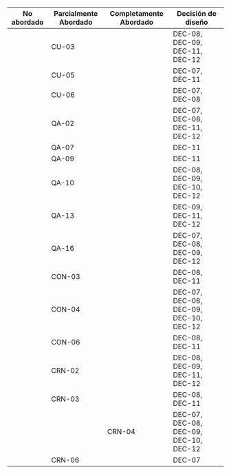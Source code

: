 | No abordado | Parcialmente Abordado | Completamente Abordado | Decisión de diseño                     |
| ----------- | --------------------- | ---------------------- | -------------------------------------- |
|             | CU-03                 |                        | DEC-08, DEC-09, DEC-11, DEC-12         |
|             | CU-05                 |                        | DEC-07, DEC-11                         |
|             | CU-06                 |                        | DEC-07, DEC-08                         |
|             | QA-02                 |                        | DEC-07, DEC-08, DEC-11, DEC-12         |
|             | QA-07                 |                        | DEC-11                                 |
|             | QA-09                 |                        | DEC-11                                 |
|             | QA-10                 |                        | DEC-08, DEC-09, DEC-10, DEC-12         |
|             | QA-13                 |                        | DEC-09, DEC-11, DEC-12                 |
|             | QA-16                 |                        | DEC-07, DEC-08, DEC-09, DEC-12         |
|             | CON-03                |                        | DEC-08, DEC-11                         |
|             | CON-04                |                        | DEC-07, DEC-08, DEC-09, DEC-10, DEC-12 |
|             | CON-06                |                        | DEC-08, DEC-11                         |
|             | CRN-02                |                        | DEC-08, DEC-09, DEC-11, DEC-12         |
|             | CRN-03                |                        | DEC-08, DEC-11                         |
|             |                       | CRN-04                 | DEC-07, DEC-08, DEC-09, DEC-10, DEC-12 |
|             | CRN-06                |                        | DEC-07                                 |
